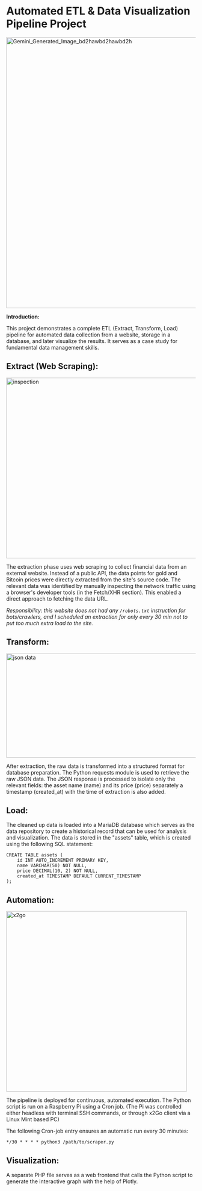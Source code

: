 # Automated ETL & Data Visualization Pipeline Project #
  <img width="1000" height="720" alt="Gemini_Generated_Image_bd2hawbd2hawbd2h" src="https://github.com/user-attachments/assets/2d7a8135-871b-4579-8a07-3e2569f122b8" />

**Introduction:**

This project demonstrates a complete ETL (Extract, Transform, Load) pipeline for automated data collection from a website, storage in a database, and later visualize the results. It serves as a case study for fundamental data management skills.

## Extract (Web Scraping):

<img width="1024" height="480" alt="inspection" src="https://github.com/user-attachments/assets/8c347676-ae3a-4fb6-8433-ef9711d30abd" />

The extraction phase uses web scraping to collect financial data from an external website. Instead of a public API, the data points for gold and Bitcoin prices were directly extracted from the site's source code. 
The relevant data was identified by manually inspecting the network traffic using a browser's developer tools (in the Fetch/XHR section). This enabled a direct approach to fetching the data URL.

*Responsibility: this website does not had any `/robots.txt` instruction for bots/crawlers, and I scheduled an extraction for only every 30 min not to put too much extra load to the site.* 


## Transform:

<img width="700" height="277" alt="json data" src="https://github.com/user-attachments/assets/034bbf99-9988-4c76-b9a2-2535914f3344" />

After extraction, the raw data is transformed into a structured format for database preparation. The Python requests module is used to retrieve the raw JSON data.
The JSON response is processed to isolate only the relevant fields: the asset name (name) and its price (price) separately a timestamp (created_at) with the time of extraction is also added.

## Load:

The cleaned up data is loaded into a MariaDB database which serves as the data repository to create a historical record that can be used for analysis and visualization. 
The data is stored in the "assets" table, which is created using the following SQL statement:

    CREATE TABLE assets (
        id INT AUTO_INCREMENT PRIMARY KEY,
        name VARCHAR(50) NOT NULL,
        price DECIMAL(10, 2) NOT NULL,
        created_at TIMESTAMP DEFAULT CURRENT_TIMESTAMP
    );

## Automation:

<img width="480" height="480" alt="x2go" src="https://github.com/user-attachments/assets/2a90c8a2-7f18-476e-8dfe-b24c696ffc68" />

The pipeline is deployed for continuous, automated execution. The Python script is run on a Raspberry Pi using a Cron job. (The Pi was controlled either headless with terminal SSH commands, or through x2Go client via a Linux Mint based PC) 

The following Cron-job entry ensures an automatic run every 30 minutes:

    */30 * * * * python3 /path/to/scraper.py


## Visualization:

A separate PHP file serves as a web frontend that calls the Python script to generate the interactive graph with the help of Plotly.

